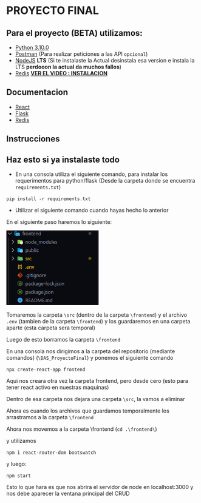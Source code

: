 # PROYECTO FINAL

## Para el proyecto (BETA) utilizamos:
- [Python 3.10.0](https://www.python.org/downloads/release/python-3100/)
- [Postman](https://www.postman.com/) (Para realizar peticiones a las API `opcional`)
- [NodeJS](https://nodejs.org/es/) **LTS** (Si te instalaste la Actual desinstala esa version e instala la LTS **perdooon la actual da muchos fallos**)
- [Redis](https://github.com/microsoftarchive/redis/releases) **[VER EL VIDEO : INSTALACION](https://youtu.be/188Fy-oCw4w)**

## Documentacion
- [React](https://create-react-app.dev/)
- [Flask](https://flask.palletsprojects.com/en/2.0.x/)
- [Redis](https://github.com/redis/redis-py)

## Instrucciones
## Haz esto si ya instalaste todo
- En una consola utiliza el siguiente comando, para instalar los requerimentos para python/flask (Desde la carpeta donde se encuentra `requirements.txt`)
```
pip install -r requirements.txt
```

- Utilizar el siguiente comando cuando hayas hecho lo anterior

En el siguiente paso haremos lo siguiente:

!['Holi'](Screen3.png)

Tomaremos la carpeta `\src` (dentro de la carpeta `\frontend`) y el archivo `.env` (tambien de la carpeta `\frontend`) y los guardaremos en una carpeta aparte (esta carpeta sera temporal)

Luego de esto borramos la carpeta `\frontend`

En una consola nos dirigimos a la carpeta del repositorio (mediante comandos) (`\DAS_ProyectoFinal`) y ponemos el siguiente comando
```
npx create-react-app frontend
```

Aqui nos creara otra vez la carpeta frontend, pero desde cero (esto para tener react activo en nuestras maquinas)

Dentro de esa carpeta nos dejara una carpeta `\src`, la vamos a eliminar

Ahora es cuando los archivos que guardamos temporalmente los arrastramos a la carpeta `\frontend`

Ahora nos movemos a la carpeta \frontend (`cd .\frontend\`) 

y utilizamos 
```
npm i react-router-dom bootswatch
```
y luego:
```
npm start
```
Esto lo que hara es que nos abrira el servidor de node en localhost:3000 y nos debe aparecer la ventana principal del CRUD

